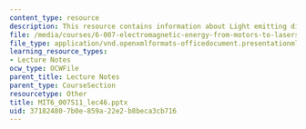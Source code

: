 ```yaml
---
content_type: resource
description: This resource contains information about Light emitting diodes (LEDs).
file: /media/courses/6-007-electromagnetic-energy-from-motors-to-lasers-spring-2011/371824807b0e859a22e2b8beca3cb716_MIT6_007S11_lec46.pptx
file_type: application/vnd.openxmlformats-officedocument.presentationml.presentation
learning_resource_types:
- Lecture Notes
ocw_type: OCWFile
parent_title: Lecture Notes
parent_type: CourseSection
resourcetype: Other
title: MIT6_007S11_lec46.pptx
uid: 37182480-7b0e-859a-22e2-b8beca3cb716
---
```


